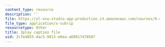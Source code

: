 ```yaml
---
content_type: resource
description: ''
file: https://ol-ocw-studio-app-production.s3.amazonaws.com/courses/9-40-introduction-to-neural-computation-spring-2018/2cfe4855dac59813e0eaa69917478507_fCqt07IXUPI.srt
file_type: application/x-subrip
resourcetype: Other
title: 3play caption file
uid: 2cfe4855-dac5-9813-e0ea-a69917478507
---
```

